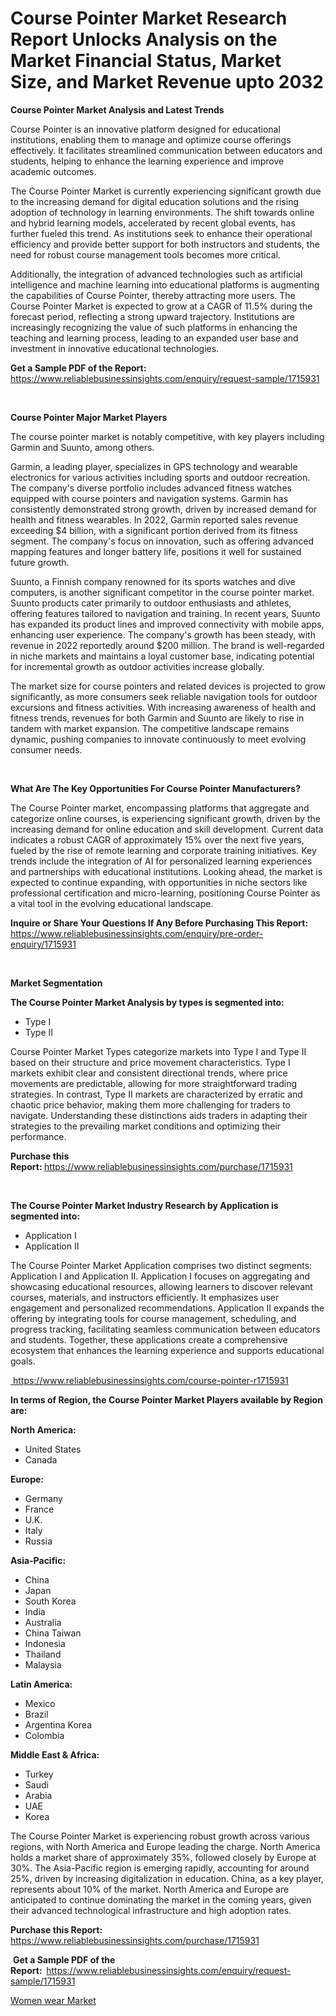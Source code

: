 <p><h1>Course Pointer Market Research Report Unlocks Analysis on the Market Financial Status, Market Size, and Market Revenue upto 2032</h1></p><p><strong>Course Pointer Market Analysis and Latest Trends</strong></p>
<p><p>Course Pointer is an innovative platform designed for educational institutions, enabling them to manage and optimize course offerings effectively. It facilitates streamlined communication between educators and students, helping to enhance the learning experience and improve academic outcomes. </p><p>The Course Pointer Market is currently experiencing significant growth due to the increasing demand for digital education solutions and the rising adoption of technology in learning environments. The shift towards online and hybrid learning models, accelerated by recent global events, has further fueled this trend. As institutions seek to enhance their operational efficiency and provide better support for both instructors and students, the need for robust course management tools becomes more critical.</p><p>Additionally, the integration of advanced technologies such as artificial intelligence and machine learning into educational platforms is augmenting the capabilities of Course Pointer, thereby attracting more users. The Course Pointer Market is expected to grow at a CAGR of 11.5% during the forecast period, reflecting a strong upward trajectory. Institutions are increasingly recognizing the value of such platforms in enhancing the teaching and learning process, leading to an expanded user base and investment in innovative educational technologies.</p></p>
<p><strong>Get a Sample PDF of the Report:&nbsp;</strong> <a href="https://www.reliablebusinessinsights.com/enquiry/request-sample/1715931?utm_campaign=3439&utm_medium=2&utm_source=Github&utm_content=ia&utm_term=28032025&utm_id=course-pointer">https://www.reliablebusinessinsights.com/enquiry/request-sample/1715931</a></p>
<p>&nbsp;</p>
<p><strong>Course Pointer Major Market Players</strong></p>
<p><p>The course pointer market is notably competitive, with key players including Garmin and Suunto, among others. </p><p>Garmin, a leading player, specializes in GPS technology and wearable electronics for various activities including sports and outdoor recreation. The company's diverse portfolio includes advanced fitness watches equipped with course pointers and navigation systems. Garmin has consistently demonstrated strong growth, driven by increased demand for health and fitness wearables. In 2022, Garmin reported sales revenue exceeding $4 billion, with a significant portion derived from its fitness segment. The company's focus on innovation, such as offering advanced mapping features and longer battery life, positions it well for sustained future growth.</p><p>Suunto, a Finnish company renowned for its sports watches and dive computers, is another significant competitor in the course pointer market. Suunto products cater primarily to outdoor enthusiasts and athletes, offering features tailored to navigation and training. In recent years, Suunto has expanded its product lines and improved connectivity with mobile apps, enhancing user experience. The company's growth has been steady, with revenue in 2022 reportedly around $200 million. The brand is well-regarded in niche markets and maintains a loyal customer base, indicating potential for incremental growth as outdoor activities increase globally.</p><p>The market size for course pointers and related devices is projected to grow significantly, as more consumers seek reliable navigation tools for outdoor excursions and fitness activities. With increasing awareness of health and fitness trends, revenues for both Garmin and Suunto are likely to rise in tandem with market expansion. The competitive landscape remains dynamic, pushing companies to innovate continuously to meet evolving consumer needs.</p></p>
<p>&nbsp;</p>
<p><strong>What Are The Key Opportunities For Course Pointer Manufacturers?</strong></p>
<p><p>The Course Pointer market, encompassing platforms that aggregate and categorize online courses, is experiencing significant growth, driven by the increasing demand for online education and skill development. Current data indicates a robust CAGR of approximately 15% over the next five years, fueled by the rise of remote learning and corporate training initiatives. Key trends include the integration of AI for personalized learning experiences and partnerships with educational institutions. Looking ahead, the market is expected to continue expanding, with opportunities in niche sectors like professional certification and micro-learning, positioning Course Pointer as a vital tool in the evolving educational landscape.</p></p>
<p><strong>Inquire or Share Your Questions If Any Before Purchasing This Report:</strong> <a href="https://www.reliablebusinessinsights.com/enquiry/pre-order-enquiry/1715931?utm_campaign=3439&utm_medium=2&utm_source=Github&utm_content=ia&utm_term=28032025&utm_id=course-pointer">https://www.reliablebusinessinsights.com/enquiry/pre-order-enquiry/1715931</a></p>
<p>&nbsp;</p>
<p><strong>Market Segmentation</strong></p>
<p><strong>The Course Pointer Market Analysis by types is segmented into:</strong></p>
<p><ul><li>Type I</li><li>Type II</li></ul></p>
<p><p>Course Pointer Market Types categorize markets into Type I and Type II based on their structure and price movement characteristics. Type I markets exhibit clear and consistent directional trends, where price movements are predictable, allowing for more straightforward trading strategies. In contrast, Type II markets are characterized by erratic and chaotic price behavior, making them more challenging for traders to navigate. Understanding these distinctions aids traders in adapting their strategies to the prevailing market conditions and optimizing their performance.</p></p>
<p><strong>Purchase this Report:&nbsp;</strong><a href="https://www.reliablebusinessinsights.com/purchase/1715931?utm_campaign=3439&utm_medium=2&utm_source=Github&utm_content=ia&utm_term=28032025&utm_id=course-pointer">https://www.reliablebusinessinsights.com/purchase/1715931</a></p>
<p>&nbsp;</p>
<p><strong>The Course Pointer Market Industry Research by Application is segmented into:</strong></p>
<p><ul><li>Application I</li><li>Application II</li></ul></p>
<p><p>The Course Pointer Market Application comprises two distinct segments: Application I and Application II. Application I focuses on aggregating and showcasing educational resources, allowing learners to discover relevant courses, materials, and instructors efficiently. It emphasizes user engagement and personalized recommendations. Application II expands the offering by integrating tools for course management, scheduling, and progress tracking, facilitating seamless communication between educators and students. Together, these applications create a comprehensive ecosystem that enhances the learning experience and supports educational goals.</p></p>
<p><a href="https://www.reliablebusinessinsights.com/course-pointer-r1715931?utm_campaign=3439&utm_medium=2&utm_source=Github&utm_content=ia&utm_term=28032025&utm_id=course-pointer">&nbsp;https://www.reliablebusinessinsights.com/course-pointer-r1715931</a></p>
<p><strong>In terms of Region, the Course Pointer Market Players available by Region are:</strong></p>
<p>
    <p> <strong> North America: </strong>
        <ul>
            <li>United States</li>
            <li>Canada</li>
        </ul>
        </p> 
    <p> <strong> Europe: </strong>
        <ul>
            <li>Germany</li>
            <li>France</li>
            <li>U.K.</li>
            <li>Italy</li>
            <li>Russia</li>
        </ul>
        </p> 
    <p> <strong> Asia-Pacific: </strong>
        <ul>
            <li>China</li>
            <li>Japan</li>
            <li>South Korea</li>
            <li>India</li>
            <li>Australia</li>
            <li>China Taiwan</li>
            <li>Indonesia</li>
            <li>Thailand</li>
            <li>Malaysia</li>
        </ul>
        </p> 
    <p> <strong> Latin America: </strong>
        <ul>
            <li>Mexico</li>
            <li>Brazil</li>
            <li>Argentina Korea</li>
            <li>Colombia</li>
        </ul>
        </p> 
    <p> <strong> Middle East & Africa: </strong>
        <ul>
            <li>Turkey</li>
            <li>Saudi</li>
            <li>Arabia</li>
            <li>UAE</li>
            <li>Korea</li>
        </ul>
    </p>
    </p>
<p><p>The Course Pointer Market is experiencing robust growth across various regions, with North America and Europe leading the charge. North America holds a market share of approximately 35%, followed closely by Europe at 30%. The Asia-Pacific region is emerging rapidly, accounting for around 25%, driven by increasing digitalization in education. China, as a key player, represents about 10% of the market. North America and Europe are anticipated to continue dominating the market in the coming years, given their advanced technological infrastructure and high adoption rates.</p></p>
<p><strong>Purchase this Report: </strong><a href="https://www.reliablebusinessinsights.com/purchase/1715931?utm_campaign=3439&utm_medium=2&utm_source=Github&utm_content=ia&utm_term=28032025&utm_id=course-pointer">https://www.reliablebusinessinsights.com/purchase/1715931</a></p>
<p>&nbsp;<strong>Get a Sample PDF of the Report:&nbsp;&nbsp;</strong><a href="https://www.reliablebusinessinsights.com/enquiry/request-sample/1715931?utm_campaign=3439&utm_medium=2&utm_source=Github&utm_content=ia&utm_term=28032025&utm_id=course-pointer">https://www.reliablebusinessinsights.com/enquiry/request-sample/1715931</a></p>
<p><strong></strong></p>
<p><p><a href="https://github.com/akermigarib/Market-Research-Report-List-1/blob/main/women-wear-market.md?utm_campaign=3439&utm_medium=2&utm_source=Github&utm_content=ia&utm_term=28032025&utm_id=course-pointer">Women wear Market</a></p></p>